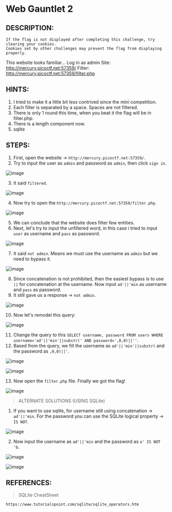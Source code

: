 # Web Gauntlet 2
## DESCRIPTION:
```
If the flag is not displayed after completing this challenge, try clearing your cookies. 
Cookies set by other challenges may prevent the flag from displaying properly.
```
This website looks familiar... 
Log in as admin Site: http://mercury.picoctf.net:57359/ Filter: http://mercury.picoctf.net:57359/filter.php
## HINTS:
1. I tried to make it a little bit less contrived since the mini competition.
2. Each filter is separated by a space. Spaces are not filtered.
3. There is only 1 round this time, when you beat it the flag will be in filter.php.
4. There is a length component now.
5. sqlite
## STEPS:
1. First, open the website -> `http://mercury.picoctf.net:57359/`.
2. Try to input the user as `admin` and password as `admin`, then click `sign in`.

![image](https://user-images.githubusercontent.com/70703371/176359524-bab1d32f-97e3-4980-877b-5a5bded8da4e.png)

3. It said `filtered`.

![image](https://user-images.githubusercontent.com/70703371/176359641-89709f85-be71-4337-92db-4076df442cf4.png)

4. Now try to open the `http://mercury.picoctf.net:57359/filter.php`.

![image](https://user-images.githubusercontent.com/70703371/176359789-e76bcf1f-3ae7-4b37-9442-4a0a219dfc61.png)

5. We can conclude that the website does filter few entities.
6. Next, let's try to input the unfiltered word, in this case i tried to input `user` as username and `pass` as password.

![image](https://user-images.githubusercontent.com/70703371/176362401-8ebc806b-c876-4a01-9b8b-4461cef2d38f.png)

7. It said `not admin`. Means we must use the username as `admin` but we need to bypass it. 

![image](https://user-images.githubusercontent.com/70703371/176362494-61d82bab-62a9-427c-9241-39ac94184a14.png)

8. Since concatenation is not prohibited, then the easiest bypass is to use `||` for concatenation at the username. Now input `ad'||'min` as username and `pass` as password.
9. It still gave us a response -> `not admin`.

![image](https://user-images.githubusercontent.com/70703371/176363397-4219e66a-2ede-4fc6-afc3-7a7e45438b1c.png)

10. Now let's remodel this query: 

![image](https://user-images.githubusercontent.com/70703371/176363696-8d5a7d8c-51b9-41e3-8c43-01709c3b3920.png)

11. Change the query to this `SELECT username, password FROM users WHERE username='ad'||'min'||substr(' AND password=',0,0)||''`.
12. Based from the query, we fill the username as `ad'||'min'||substr(` and the password as `,0,0)||'`.

![image](https://user-images.githubusercontent.com/70703371/176365185-ec7b4757-f7c2-4417-a114-ab2bec0ab1cc.png)

![image](https://user-images.githubusercontent.com/70703371/176365225-1b6fb033-0272-4e1a-92ea-8102ae4c14de.png)

13. Now open the `filter.php` file. Finally we got the flag!

![image](https://user-images.githubusercontent.com/70703371/176365402-1e03e4ae-ed40-404e-bb32-165e0dbe4bc7.png)

> ALTERNATE SOLUTIONS (USING SQLite)

1. If you want to use sqlite, for username still using concatenation -> `ad'||'min`. For the password you can use the SQLite logical property -> `IS NOT`.

![image](https://user-images.githubusercontent.com/70703371/176365789-a99929e7-68bb-43bd-86d6-25c5b8e1fe8f.png)

2. Now input the username as `ad'||'min` and the password as `a' IS NOT 'b`.

![image](https://user-images.githubusercontent.com/70703371/176366084-03cec152-c7dd-4e59-a6f4-6bb94db99602.png)

![image](https://user-images.githubusercontent.com/70703371/176366143-aa18211f-34b8-4d40-9db4-ed189f2319c3.png)





## REFERENCES:
> SQLite CheatSheet
```
https://www.tutorialspoint.com/sqlite/sqlite_operators.htm
```





